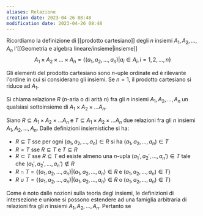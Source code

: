 ```yaml
---
aliases: Relazione
creation date: 2023-04-26 08:48
modification date: 2023-04-26 08:48
---
```


Ricordiamo la definizione di [[prodotto cartesiano]] degli $n$ insiemi $A_{1},A_{2},\dots,A_{n}$ l'[[Geometria e algebra lineare/insieme|insieme]]
$$ A_{1} \times A_{2} \times \dots \times A_{n} = \left\{ (a_{1},a_{2},\dots,a_{n}) | a_{i} \in A_{i}, i = 1,2,\dots,n \right\}  $$

Gli elementi del prodotto cartesiano sono $n$-uple ordinate ed è rilevante l'ordine in cui si considerano gli insiemi.
Se $n = 1$, il prodotto cartesiano si riduce ad $A_{1}$.

Si chiama relazione $R$ ($n$-aria o di arità $n$) fra gli $n$ insiemi $A_{1},A_{2},\dots,A_{n}$ un qualsiasi sottoinsieme di $A_{1} \times A_{2} \times \dots A_{n}$.

Siano $R \subseteq A_{1} \times A_{2} \times \dots A_{n}$ e $T \subseteq A_{1} \times A_{2} \times \dots A_{n}$ due relazioni fra gli $n$ insiemi $A_{1},A_{2},\dots,A_{n}$. Dalle definizioni insiemistiche si ha:
- $R \subseteq T$ sse per ogni $(a_{1},a_{2},\dots,a_{n}) \in R$ si ha $(a_{1},a_{2},\dots,a_{n}) \in T$
- $R = T$ sse $R \subseteq T$ e $T \subseteq R$
- $R \subset T$ sse $R \subseteq T$ ed esiste almeno una $n$-upla $(a_{1}',a_{2}',\dots,a_{n}') \in T$ tale che $(a_{1}',a_{2}',\dots,a_{n}') \notin R$
- $R \cap T = \{ (a_{1},a_{2},\dots,a_{n}) | (a_{1},a_{2},\dots,a_{n}) \in R\text{ e } (a_{1},a_{2},\dots,a_{n})\in T \}$
- $R \cup T = \{ (a_{1},a_{2},\dots,a_{n}) | (a_{1},a_{2},\dots,a_{n}) \in R \text{ o } (a_{1},a_{2},\dots,a_{n}) \in T \}$

Come è noto dalle nozioni sulla teoria degl insiemi, le definizioni di intersezione e unione si possono estendere ad una famiglia arbitraria di relazioni fra gli $n$ insiemi $A_{1},A_{2},\dots,A_{n}$. Pertanto se 